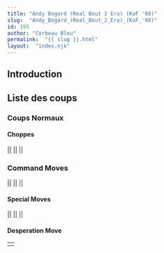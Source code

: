 ```yaml
---
title: "Andy Bogard (Real Bout 2 Era) (KoF '98)"
slug:  "Andy_Bogard_(Real_Bout_2_Era)_(KoF_'98)"
id: 195
author: "Corbeau Bleu"
permalink:  "{{ slug }}.html"
layout:  "index.njk"
---
```


## Introduction

## Liste des coups

### Coups Normaux

#### Choppes

||
||
||

### Command Moves

||
||
||

#### Special Moves

||
||
||

#### Desperation Move

|     |
|-----|
|     |
